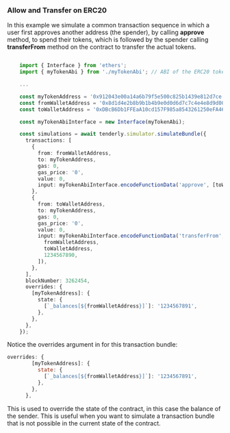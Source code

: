 ### **Allow and Transfer on ERC20**

In this example we simulate a common transaction sequence in which a user first approves another address (the spender), by calling **approve** method, to spend their tokens, which is followed by the spender calling **transferFrom** method on the contract to transfer the actual tokens.


```typescript

    import { Interface } from 'ethers';
    import { myTokenAbi } from './myTokenAbi'; // ABI of the ERC20 token contract

    ...

    const myTokenAddress = '0x912043e00a14a6b79f5e500c825b1439e812d7ce';
    const fromWalletAddress = '0x8d1d4e2b8b9b1b4b9e0d0d6d7c7c4e4e8d9d00e0';
    const toWalletAddress = '0xDBcB6Db1FFEaA10cd157F985a8543261250eFA46';

    const myTokenAbiInterface = new Interface(myTokenAbi);

    const simulations = await tenderly.simulator.simulateBundle({
      transactions: [
        {
          from: fromWalletAddress,
          to: myTokenAddress,
          gas: 0,
          gas_price: '0',
          value: 0,
          input: myTokenAbiInterface.encodeFunctionData('approve', [toWalletAddress, 1234567890]),
        },
        {
          from: toWalletAddress,
          to: myTokenAddress,
          gas: 0,
          gas_price: '0',
          value: 0,
          input: myTokenAbiInterface.encodeFunctionData('transferFrom', [
            fromWalletAddress,
            toWalletAddress,
            1234567890,
          ]),
        },
      ],
      blockNumber: 3262454,
      overrides: {
        [myTokenAddress]: {
          state: {
            [`_balances[${fromWalletAddress}]`]: '1234567891',
          },
        },
      },
    });

```

Notice the overrides argument in for this transaction bundle:
```js
overrides: {
        [myTokenAddress]: {
          state: {
            [`_balances[${fromWalletAddress}]`]: '1234567891',
          },
        },
      },
```

This is used to override the state of the contract, in this case the balance of the sender. This is useful when you want to simulate a transaction bundle that is not possible in the current state of the contract.
